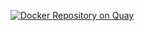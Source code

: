 [![Docker Repository on Quay](https://quay.io/repository/bukowwp/nginx/status "Docker Repository on Quay")](https://quay.io/repository/bukowwp/nginx)
